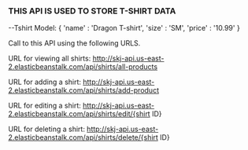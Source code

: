 ### THIS API IS USED TO STORE T-SHIRT DATA ###

--Tshirt Model:
              {
                'name' : 'Dragon T-shirt',
                'size' : 'SM',
                'price' : '10.99'
              }

Call to this API using the following URLS.


URL for viewing all shirts: http://skj-api.us-east-2.elasticbeanstalk.com/api/shirts/all-products

URL for adding a shirt: http://skj-api.us-east-2.elasticbeanstalk.com/api/shirts/add-product

URL for editing a shirt: http://skj-api.us-east-2.elasticbeanstalk.com/api/shirts/edit/{shirt ID}

URL for deleting a shirt: http://skj-api.us-east-2.elasticbeanstalk.com/api/shirts/delete/{shirt ID}
